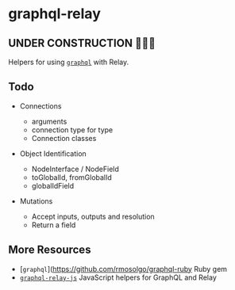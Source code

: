 # graphql-relay

## UNDER CONSTRUCTION 👷🏽🚧

Helpers for using [`graphql`](https://github.com/rmosolgo/graphql-ruby) with Relay.

## Todo

- Connections
  - arguments
  - connection type for type
  - Connection classes

- Object Identification
  - NodeInterface / NodeField
  - toGlobalId, fromGlobalId
  - globalIdField

- Mutations
  - Accept inputs, outputs and resolution
  - Return a field

## More Resources

- [`graphql`](https://github.com/rmosolgo/graphql-ruby Ruby gem
- [`graphql-relay-js`](https://github.com/graphql/graphql-relay-js) JavaScript helpers for GraphQL and Relay
